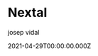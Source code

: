 ---
title: Nextal
github: https://github.com/jvidalv/nextal
demo: https://nextal.josepvidal.dev/
license: MIT
author: josep vidal
author_link: ''
author_twitter: ''
author_github: jvidalv
date: 2021-04-29T00:00:00.000Z
ssg:
  - Next
cms:
  - null
css:
  - Tailwind
archetype:
  - Boilerplate
services: null
hosting:
  - Netlify
  - Vercel
description: >-
  Starter template for NextJs with TypeScript. Supports Tailwind with
  CSS-Modules. Jest and react/testing-library configured and ready to go. Also
  ESLint, Prettier, Husky, Commit-lint and Atomic Design for components.
stale: false
disabled: false
disabled_reason: null
draft: false
---